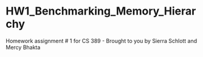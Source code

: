 # HW1_Benchmarking_Memory_Hierarchy
Homework assignment # 1 for CS 389 - Brought to you by Sierra Schlott and Mercy Bhakta




